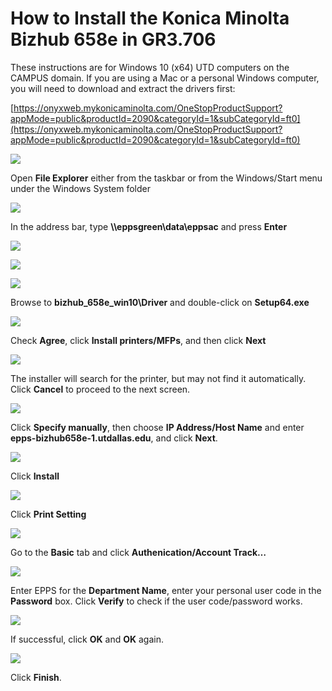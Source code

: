 How to Install the Konica Minolta Bizhub 658e in GR3.706
========================================================

These instructions are for Windows 10 (x64) UTD computers on the CAMPUS domain. If you are using a Mac or a personal Windows computer, you will need to download and extract the drivers first:  
  
[https://onyxweb.mykonicaminolta.com/OneStopProductSupport?appMode=public&productId=2090&categoryId=1&subCategoryId=ft0](https://onyxweb.mykonicaminolta.com/OneStopProductSupport?appMode=public&productId=2090&categoryId=1&subCategoryId=ft0)

![](/images/faq/konica-bizhub/0.png)

Open **File Explorer** either from the taskbar or from the Windows/Start menu under the Windows System folder

![](/images/faq/konica-bizhub/0a.png)

In the address bar, type **\\\\eppsgreen\\data\\eppsac** and press **Enter**

![](/images/faq/konica-bizhub/0b.png)

![](/images/faq/konica-bizhub/0c.png)

![](/images/faq/konica-bizhub/0d.png)

Browse to **bizhub\_658e\_win10\\Driver** and double-click on **Setup64.exe**

![](/images/faq/konica-bizhub/1.png)

Check **Agree**, click **Install printers/MFPs**, and then click **Next**

![](/images/faq/konica-bizhub/2.png)

The installer will search for the printer, but may not find it automatically. Click **Cancel** to proceed to the next screen.

![](/images/faq/konica-bizhub/3.png)

Click **Specify manually**, then choose **IP Address/Host Name** and enter **epps-bizhub658e-1.utdallas.edu**, and click **Next**.

![](/images/faq/konica-bizhub/4.png)

Click **Install**

![](/images/faq/konica-bizhub/5.png)

Click **Print Setting**

![](/images/faq/konica-bizhub/6.png)

Go to the **Basic** tab and click **Authenication/Account Track…**

![](/images/faq/konica-bizhub/7.png)

Enter EPPS for the **Department Name**, enter your personal user code in the **Password** box. Click **Verify** to check if the user code/password works.

![](/images/faq/konica-bizhub/8.png)

If successful, click **OK** and **OK** again.

![](/images/faq/konica-bizhub/9.png)

Click **Finish**.
